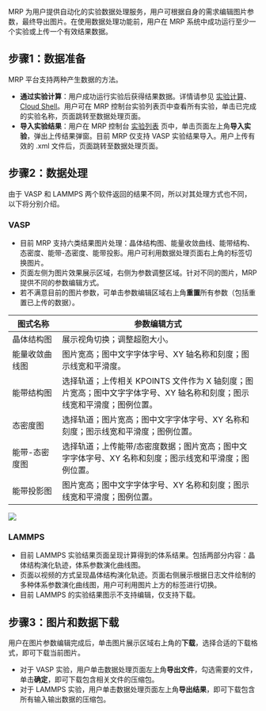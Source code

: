 

MRP 为用户提供自动化的实验数据处理服务，用户可根据自身的需求编辑图片参数，最终导出图片。在使用数据处理功能前，用户在 MRP 系统中成功运行至少一个实验或上传一个有效结果数据。


## 步骤1：数据准备
MRP 平台支持两种产生数据的方法。
- **通过实验计算**：用户成功运行实验后获得结果数据。详情请参见 [实验计算](https://cloud.tencent.com/document/product/1526/66696)、[Cloud Shell](https://cloud.tencent.com/document/product/1526/66697)。用户可在 MRP 控制台实验列表页中查看所有实验，单击已完成的实验名称，页面跳转至数据处理页面。
- **导入实验结果**：用户在 MRP 控制台 [实验列表](https://console.cloud.tencent.com/mrp/workbench) 页中，单击页面左上角**导入实验**，弹出上传结果弹窗。目前 MRP 仅支持 VASP 实验结果导入。用户上传有效的 .xml 文件后，页面跳转至数据处理页面。

## 步骤2：数据处理
由于 VASP 和 LAMMPS 两个软件返回的结果不同，所以对其处理方式也不同，以下将分别介绍。

### VASP
- 目前 MRP 支持六类结果图片处理：晶体结构图、能量收敛曲线、能带结构、态密度、能带-态密度、能带投影。用户可利用数据处理页面右上角的标签切换图片。
- 页面左侧为图片效果展示区域，右侧为参数调整区域。针对不同的图片，MRP 提供不同的参数编辑方式。
- 若不满意目前的图片参数，可单击参数编辑区域右上角**重置**所有参数（包括重置已上传的数据）。
<table>
<thead>
<tr>
<th width='20%'><strong>图式名称</strong></th>
<th width='80%'><strong>参数编辑方式</strong></th>
</tr>
</thead>
<tbody><tr>
<td>晶体结构图</td>
<td>展示视角切换；调整超胞大小。</td>
</tr>
<tr>
<td>能量收敛曲线图</td>
<td>图片宽高；图中文字字体字号、XY 轴名称和刻度；图示线宽和平滑度。</td>
</tr>
<tr>
<td>能带结构图</td>
<td>选择轨道；上传相关 KPOINTS 文件作为 X 轴刻度；图片宽高；图中文字字体字号、XY 轴名称和刻度；图示线宽和平滑度；图例位置。</td>
</tr>
<tr>
<td>态密度图</td>
<td>选择轨道；图片宽高；图中文字字体字号、XY 名称和刻度；图示线宽和平滑度；图例位置。</td>
</tr>
<tr>
<td>能带-态密度图</td>
<td>选择轨道；上传能带/态密度数据；图片宽高；图中文字字体字号、XY 名称和刻度；图示线宽和平滑度；图例位置。</td>
</tr>
<tr>
<td>能带投影图</td>
<td>图片宽高；图中文字字体字号、XY 名称和刻度；图示线宽和平滑度；图例位置。</td>
</tr>
</tbody></table>

![](https://qcloudimg.tencent-cloud.cn/raw/ee22bac731c4d3a30be5b1a07d6cd1fb.png)

### LAMMPS
- 目前 LAMMPS 实验结果页面呈现计算得到的体系结果。包括两部分内容：晶体结构演化轨迹，体系参数演化曲线图。
- 页面以视频的方式呈现晶体结构演化轨迹。页面右侧展示根据日志文件绘制的多种体系参数演化曲线图，用户可利用图片上方的标签进行切换。
- 目前 LAMMPS 的实验结果图示不支持编辑，仅支持下载。

## 步骤3：图片和数据下载
用户在图片参数编辑完成后，单击图片展示区域右上角的**下载**，选择合适的下载格式，即可下载当前图片。
- 对于 VASP 实验，用户单击数据处理页面左上角**导出文件**，勾选需要的文件，单击**确定**，即可下载包含相关文件的压缩包。
- 对于 LAMMPS 实验，用户单击数据处理页面左上角**导出结果**，即可下载包含所有输入输出数据的压缩包。
